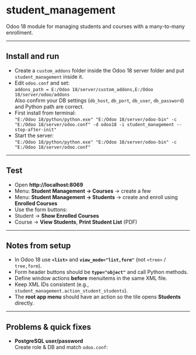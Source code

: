 # student_management
Odoo 18 module for managing students and courses with a many-to-many enrollment.

---

## Install and run

- Create a `custom_addons` folder inside the Odoo 18 server folder and put `student_management` inside it.
- Edit `odoo.conf` and set:  
  `addons_path = E:/Odoo 18/server/custom_addons,E:/Odoo 18/server/odoo/addons`  
  Also confirm your DB settings (`db_host`, `db_port`, `db_user`, `db_password`) and Python path are correct.
- First install from terminal:  
  `"E:/Odoo 18/python/python.exe" "E:/Odoo 18/server/odoo-bin" -c "E:/Odoo 18/server/odoo.conf" -d odoo18 -i student_management --stop-after-init"`
- Start the server:  
  `"E:/Odoo 18/python/python.exe" "E:/Odoo 18/server/odoo-bin" -c "E:/Odoo 18/server/odoo.conf"`







---

## Test
- Open **http://localhost:8069**
- Menu: **Student Management → Courses** → create a few
- Menu: **Student Management → Students** → create and enroll using **Enrolled Courses**
- Use the form buttons:
- Student → **Show Enrolled Courses**
- Course → **View Students**, **Print Student List** (PDF)

---

## Notes from setup
- In Odoo 18 use **`<list>`** and **`view_mode="list,form"`** (not `<tree>` / `tree,form`).
- Form header buttons should be **`type="object"`** and call Python methods.
- Define window actions **before** menuitems in the same XML file.
- Keep XML IDs consistent (e.g., `student_management.action_student_students`).
- The **root app menu** should have an action so the tile opens **Students** directly.

---

## Problems & quick fixes
- **PostgreSQL user/password**  
Create role & DB and match `odoo.conf`:
